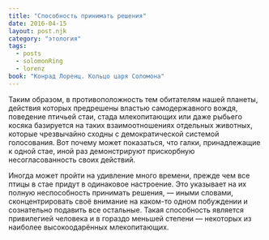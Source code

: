 ```yaml
---
title: "Способность принимать решения"
date: 2016-04-15
layout: post.njk
category: "этология"
tags:
  - posts
  - solomonRing
  - lorenz
book: "Конрад Лоренц. Кольцо царя Соломона"
---
```


Таким образом, в противоположность тем обитателям нашей планеты, действия которых предрешены властью самодержавного вождя, поведение птичьей стаи, стада млекопитающих или даже рыбьего косяка базируется на таких взаимоотношениях отдельных животных, которые чрезвычайно сходны с демократической системой голосования. Вот почему может показаться, что галки, принадлежащие к одной стае, иной раз демонстрируют прискорбную несогласованность своих действий.

Иногда может пройти на удивление много времени, прежде чем все птицы в стае придут в одинаковое настроение. Это указывает на их полную неспособность принимать решения, — иными словами, сконцентрировать своё внимание на каком-то одном побуждении и сознательно подавить все остальные. Такая способность является привилегией человека и в гораздо меньшей степени — некоторых из наиболее высокоодарённых млекопитающих.
